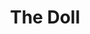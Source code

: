 ---
title: 'The Doll'
episode: 17
pc: 716
written: Tom Gammill & Max Pross
directed: Andy Ackerman
aired: February 22, 1996
imdb: 'http://www.imdb.com/title/tt0697687/'
wiki: 'https://en.wikipedia.org/wiki/The_Doll_(Seinfeld)'
taxonomy:
    category:
        - episode
---